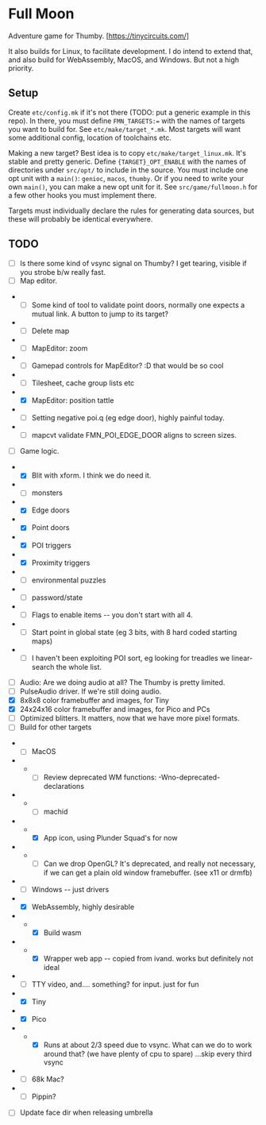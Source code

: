 # Full Moon

Adventure game for Thumby. [https://tinycircuits.com/]

It also builds for Linux, to facilitate development.
I do intend to extend that, and also build for WebAssembly, MacOS, and Windows.
But not a high priority.

## Setup

Create `etc/config.mk` if it's not there (TODO: put a generic example in this repo).
In there, you must define `FMN_TARGETS:=` with the names of targets you want to build for.
See `etc/make/target_*.mk`.
Most targets will want some additional config, location of toolchains etc.

Making a new target? Best idea is to copy `etc/make/target_linux.mk`.
It's stable and pretty generic.
Define `{TARGET}_OPT_ENABLE` with the names of directories under `src/opt/` to include in the source.
You must include one opt unit with a `main()`: `genioc`, `macos`, `thumby`.
Or if you need to write your own `main()`, you can make a new opt unit for it.
See `src/game/fullmoon.h` for a few other hooks you must implement there.

Targets must individually declare the rules for generating data sources, but these will probably be identical everywhere.

## TODO

- [ ] Is there some kind of vsync signal on Thumby? I get tearing, visible if you strobe b/w really fast.
- [ ] Map editor.
- - [ ] Some kind of tool to validate point doors, normally one expects a mutual link. A button to jump to its target?
- - [ ] Delete map
- - [ ] MapEditor: zoom
- - [ ] Gamepad controls for MapEditor? :D that would be so cool
- - [ ] Tilesheet, cache group lists etc
- - [x] MapEditor: position tattle
- - [ ] Setting negative poi.q (eg edge door), highly painful today.
- - [ ] mapcvt validate FMN_POI_EDGE_DOOR aligns to screen sizes.
- [ ] Game logic.
- - [x] Blit with xform. I think we do need it.
- - [ ] monsters
- - [x] Edge doors
- - [x] Point doors
- - [x] POI triggers
- - [x] Proximity triggers
- - [ ] environmental puzzles
- - [ ] password/state
- - [ ] Flags to enable items -- you don't start with all 4.
- - [ ] Start point in global state (eg 3 bits, with 8 hard coded starting maps)
- - [ ] I haven't been exploiting POI sort, eg looking for treadles we linear-search the whole list.
- [ ] Audio: Are we doing audio at all? The Thumby is pretty limited.
- [ ] PulseAudio driver. If we're still doing audio.
- [x] 8x8x8 color framebuffer and images, for Tiny
- [x] 24x24x16 color framebuffer and images, for Pico and PCs
- [ ] Optimized blitters. It matters, now that we have more pixel formats.
- [ ] Build for other targets
- - [ ] MacOS
- - - [ ] Review deprecated WM functions: -Wno-deprecated-declarations
- - - [ ] machid
- - - [x] App icon, using Plunder Squad's for now
- - - [ ] Can we drop OpenGL? It's deprecated, and really not necessary, if we can get a plain old window framebuffer. (see x11 or drmfb)
- - [ ] Windows -- just drivers
- - [x] WebAssembly, highly desirable
- - - [x] Build wasm
- - - [x] Wrapper web app -- copied from ivand. works but definitely not ideal
- - [ ] TTY video, and.... something? for input. just for fun
- - [x] Tiny
- - [x] Pico
- - - [x] Runs at about 2/3 speed due to vsync. What can we do to work around that? (we have plenty of cpu to spare) ...skip every third vsync
- - [ ] 68k Mac?
- - [ ] Pippin?
- [ ] Update face dir when releasing umbrella

